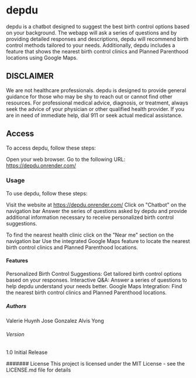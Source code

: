 # depdu
depdu is a chatbot designed to suggest the best birth control options based on your background. The webapp will ask a series of questions and by providing detailed responses and descriptions, depdu will recommend birth control methods tailored to your needs. Additionally, depdu includes a feature that shows the nearest birth control clinics and Planned Parenthood locations using Google Maps.

## DISCLAIMER
We are not healthcare professionals. depdu is designed to provide general guidance for those who may be shy to reach out or cannot find other resources. For professional medical advice, diagnosis, or treatment, always seek the advice of your physician or other qualified health provider. If you are in need of immediate help, dial 911 or seek actual medical assistance.

## Access
To access depdu, follow these steps:

Open your web browser.
Go to the following URL: https://depdu.onrender.com/

### Usage
To use depdu, follow these steps:

Visit the website at https://depdu.onrender.com/
Click on "Chatbot" on the navigation bar
Answer the series of questions asked by depdu and provide additional information necessary to receive personalized birth control suggestions.

To find the nearest health clinic click on the "Near me" section on the navigation bar
Use the integrated Google Maps feature to locate the nearest birth control clinics and Planned Parenthood locations.

#### Features
Personalized Birth Control Suggestions: Get tailored birth control options based on your responses.
Interactive Q&A: Answer a series of questions to help depdu understand your needs better.
Google Maps Integration: Find the nearest birth control clinics and Planned Parenthood locations.

##### Authors
Valerie Huynh
Jose Gonzalez
Alvis Yong

###### Version
1.0
Initial Release


####### License
This project is licensed under the MIT License - see the LICENSE.md file for details

